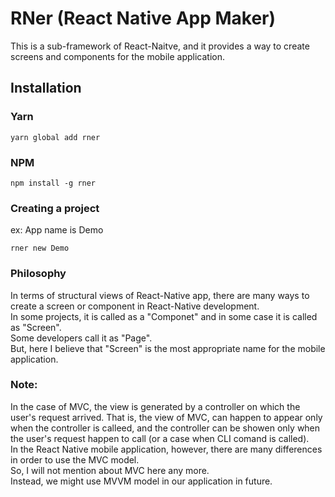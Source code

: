 # RNer (React Native App Maker)  

This is a sub-framework of React-Naitve, and it provides a way to create screens and components for the mobile application.  

## Installation
### Yarn
```
yarn global add rner
```

### NPM
```
npm install -g rner
```

### Creating a project
ex: App name is Demo
```
rner new Demo
```



### Philosophy
In terms of structural views of React-Native app, there are many ways to create a screen or component in React-Native development.  
In some projects, it is called as a "Componet" and in some case it is called as "Screen".  
Some developers call it as "Page".  
But, here I believe that "Screen" is the most appropriate name for the mobile application.  


### Note:  
In the case of MVC, the view is generated by a controller on which the user's request arrived.
That is, the view of MVC, can happen to appear only when the controller is calleed, and the controller can be showen only when the user's request happen to call (or a case when CLI comand is called).  
In the React Native mobile application, however, there are many differences in order to use the MVC model.  
So, I will not mention about MVC here any more.  
Instead, we might use MVVM model in our application in future.  


